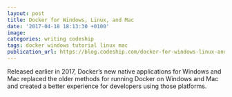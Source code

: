 ```yaml
---
layout: post
title: Docker for Windows, Linux, and Mac
date: '2017-04-18 18:13:30 +0100'
image:
categories: writing codeship
tags: docker windows tutorial linux mac
publication_url: https://blog.codeship.com/docker-for-windows-linux-and-mac/
---
```


Released earlier in 2017, Docker’s new native applications for Windows and Mac replaced the older methods for running Docker on Windows and Mac and created a better experience for developers using those platforms.
